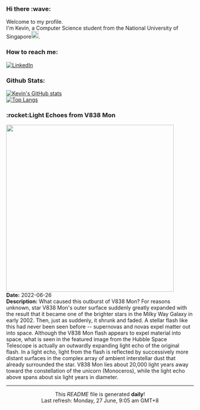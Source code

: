 <h3>Hi there :wave:</h3>

Welcome to my profile.   
I'm Kevin, a Computer Science student from the National University of Singapore<img src="https://img.icons8.com/color/96/000000/singapore-circular.png" width="20px"/>.</p>

<h3>How to reach me: </h3>
<a href="https://www.linkedin.com/in/kevin-foong/"><img alt="LinkedIn" src="https://img.shields.io/badge/linkedin-%230077B5.svg?&style=for-the-badge&logo=linkedin&logoColor=white" /></a> 

<h3>Github Stats: </h3> 

[![Kevin's GitHub stats](https://github-readme-stats.vercel.app/api?username=kevin9foong&theme=tokyonight)](https://github.com/anuraghazra/github-readme-stats) <br/>
[![Top Langs](https://github-readme-stats.vercel.app/api/top-langs/?username=kevin9foong&layout=compact&theme=tokyonight)](https://github.com/anuraghazra/github-readme-stats)

<h3>:rocket:Light Echoes from V838 Mon</h3> 
<img width="450" src="https:&#x2F;&#x2F;apod.nasa.gov&#x2F;apod&#x2F;image&#x2F;2206&#x2F;V838Mon_Hubble_2238.jpg" /><br/>
<b>Date:</b> 2022-06-26<br/>
<b>Description:</b> What caused this outburst of V838 Mon?  For reasons unknown, star V838 Mon&#39;s outer surface suddenly greatly expanded with the result that it became one of the brighter stars in the  Milky Way Galaxy in early 2002.  Then, just as suddenly, it shrunk and faded.  A stellar flash like this had never been seen before -- supernovas and novas expel matter out into space.  Although the V838 Mon flash appears to expel material into space, what is seen in the featured image from the Hubble Space Telescope is actually an outwardly expanding light echo of the original flash.  In a light echo, light from the flash is reflected by successively more distant surfaces in the complex array of ambient interstellar dust that already surrounded the star.  V838 Mon lies about 20,000 light years away toward the constellation of the unicorn (Monoceros), while the light echo above spans about six light years in diameter.<br/>

------------
<p align="center">This <i>README</i> file is generated <b>daily</b>!</br>
Last refresh: Monday, 27 June, 9:05 am GMT+8<br />